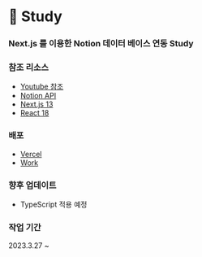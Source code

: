 # :pencil: Study

### Next.js 를 이용한 Notion 데이터 베이스 연동 Study

### 참조 리소스

- [Youtube 참조](https://www.youtube.com/watch?v=KvoFvmu5eRo)
- [Notion API](https://developers.notion.com/reference/intro)
- [Next.js 13](https://nextjs.org/)
- [React 18](https://react.dev/)

### 배포

- [Vercel](https://vercel.com/)
- [Work](https://vercel.com/)

### 향후 업데이트

- TypeScript 적용 예정

### 작업 기간

2023.3.27 ~
